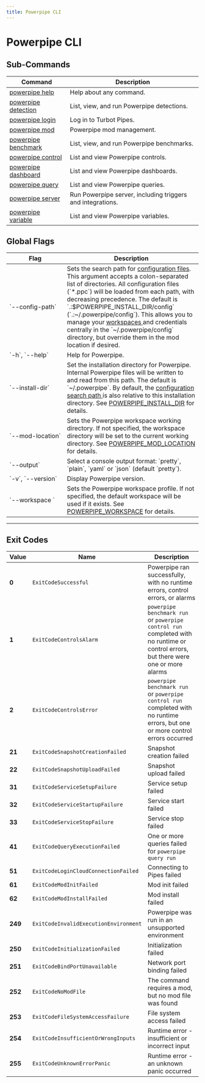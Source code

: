 ```yaml
---
title: Powerpipe CLI
---
```


# Powerpipe CLI

## Sub-Commands

| Command | Description
|-|-
| [powerpipe help](cli/help)      | Help about any command.
| [powerpipe detection](cli/detection)    | List, view, and run Powerpipe detections.
| [powerpipe login](cli/login)    | Log in to Turbot Pipes.
| [powerpipe mod](cli/mod)        | Powerpipe mod management.
| [powerpipe benchmark](cli/benchmark) | List, view, and run Powerpipe benchmarks.
| [powerpipe control](cli/control)| List and view Powerpipe controls.
| [powerpipe dashboard](cli/dashboard) | List and view Powerpipe dashboards.
| [powerpipe query](cli/query)    | List and view Powerpipe queries.
| [powerpipe server](cli/server)  | Run Powerpipe server, including triggers and integrations.
| [powerpipe variable](cli/variable)| List and view Powerpipe variables.


## Global Flags

<table>
<thead>
  <tr> 
    <th> Flag </th> 
    <th> Description </th> 
  </tr>
</thead>

<tbody>
  <tr> 
    <td nowrap="true"> `--config-path` </td> 
    <td>  
    Sets the search path for <a href = "/docs/reference/config-files">configuration files</a>. This argument accepts a colon-separated list of directories.  All configuration files (`*.ppc`) will be loaded from each path, with decreasing precedence.  The default is `.:$POWERPIPE_INSTALL_DIR/config` (`.:~/.powerpipe/config`).  This allows you to manage your <a href="/docs/reference/config-files/workspace"> workspaces </a> and credentials centrally in the `~/.powerpipe/config` directory, but override them in the mod location if desired.
    </td> 
  </tr>   

  <tr> 
    <td nowrap="true"> `-h`, `--help` </td> 
    <td>  Help for Powerpipe. </td> 
  </tr>

  <tr> 
    <td nowrap="true"> `--install-dir`  </td> 
    <td> 
    Set the installation directory for Powerpipe. Internal Powerpipe files will be written to and read from this path. The default is `~/.powerpipe`. By default, the <a href="/docs/run#configuration-files">configuration search path </a> is also relative to this installation directory.  See <a href="/docs/reference/env-vars/powerpipe_install_dir">POWERPIPE_INSTALL_DIR</a> for details.
    </td>
  </tr>

  <tr> 
    <td nowrap="true"> `--mod-location`  </td> 
    <td> Sets the Powerpipe workspace working directory.  If not specified, the workspace directory will be set to the current working directory.  See <a href="/docs/reference/env-vars/powerpipe_mod_location">POWERPIPE_MOD_LOCATION</a> for details. </td>
  </tr>

   <tr> 
    <td nowrap="true">  `--output` </td> 
    <td>  Select a console output format: `pretty`, `plain`, `yaml` or `json` (default `pretty`). </td>
  </tr>

  <tr> 
    <td nowrap="true"> `-v`, `--version`  </td> 
    <td>  Display Powerpipe version. </td> 
  </tr>

  <tr> 
    <td nowrap="true"> `--workspace	`  </td> 
    <td>  Sets the Powerpipe workspace profile. If not specified, the default workspace will be used if it exists. See <a href="/docs/reference/env-vars/powerpipe_workspace">POWERPIPE_WORKSPACE</a> for details. </td> 
  </tr>
</tbody>

</table>


---

## Exit Codes

|  Value  |   Name                                | Description
|---------|---------------------------------------|----------------------------------------
|   **0** | `ExitCodeSuccessful`                  | Powerpipe ran successfully, with no runtime errors, control errors, or alarms
|   **1** | `ExitCodeControlsAlarm`               | `powerpipe benchmark run` or `powerpipe control run` completed with no runtime or control errors, but there were one or more alarms
|   **2** | `ExitCodeControlsError`               | `powerpipe benchmark run` or `powerpipe control run` completed with no runtime errors,  but one or more control errors occurred
|  **21** | `ExitCodeSnapshotCreationFailed`      | Snapshot creation failed
|  **22** | `ExitCodeSnapshotUploadFailed`        | Snapshot upload failed
|  **31** | `ExitCodeServiceSetupFailure`         | Service setup failed
|  **32** | `ExitCodeServiceStartupFailure`       | Service start failed
|  **33** | `ExitCodeServiceStopFailure`          | Service stop failed
|  **41** | `ExitCodeQueryExecutionFailed`        | One or more queries failed for `powerpipe query run` 
|  **51** | `ExitCodeLoginCloudConnectionFailed`  | Connecting to Pipes failed
|  **61** | `ExitCodeModInitFailed`               | Mod init failed
|  **62** | `ExitCodeModInstallFailed`            | Mod install failed
| **249** | `ExitCodeInvalidExecutionEnvironment` | Powerpipe was run in an unsupported environment
| **250** | `ExitCodeInitializationFailed`        | Initialization failed
| **251** | `ExitCodeBindPortUnavailable`         | Network port binding failed
| **252** | `ExitCodeNoModFile`                   | The command requires a mod, but no mod file was found
| **253** | `ExitCodeFileSystemAccessFailure`     | File system access failed
| **254** | `ExitCodeInsufficientOrWrongInputs`   | Runtime error - insufficient or incorrect input
| **255** | `ExitCodeUnknownErrorPanic`           | Runtime error - an unknown panic occurred
